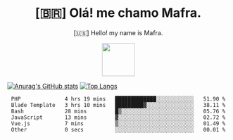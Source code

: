 
<!--Titulo-->           
<h1 align="center">
 [🇧🇷] Olá! me chamo Mafra.
</h1>
<p align="center">
 [🇺🇸] Hello! my name is Mafra.
</p>
<p align="center">
<img src="https://media3.giphy.com/media/hu9xj9UtxpoY3oytsh/giphy.gif?cid=ecf05e47xx6fyhk8nnij7i7v1wr8yoij8jabs4xuww5k8apm&rid=giphy.gif&ct=s" width="75" height="75"/>
</p>

<!--<pre>
    
</pre>-->

[![Anurag's GitHub stats](https://github-readme-stats.vercel.app/api?username=MafraLP&show_icons=true&theme=dracula)](https://github.com/anuraghazra/github-readme-stats)
[![Top Langs](https://github-readme-stats.vercel.app/api/top-langs/?username=anuraghazra&layout=compact&theme=dracula)](https://github.com/anuraghazra/github-readme-stats)

<div align="center">
<!--START_SECTION:waka-->

```text
PHP              4 hrs 19 mins   █████████████░░░░░░░░░░░░   51.90 %
Blade Template   3 hrs 10 mins   █████████▓░░░░░░░░░░░░░░░   38.11 %
Bash             28 mins         █▒░░░░░░░░░░░░░░░░░░░░░░░   05.76 %
JavaScript       13 mins         ▓░░░░░░░░░░░░░░░░░░░░░░░░   02.72 %
Vue.js           7 mins          ▒░░░░░░░░░░░░░░░░░░░░░░░░   01.49 %
Other            0 secs          ░░░░░░░░░░░░░░░░░░░░░░░░░   00.01 %
```

<!--END_SECTION:waka-->



